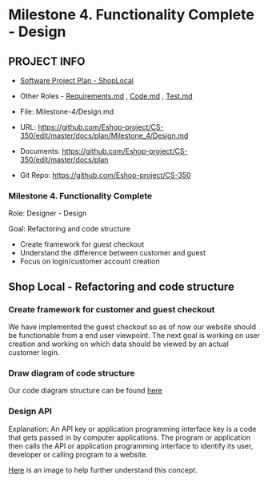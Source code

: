 # Milestone 4. Functionality Complete - Design

## PROJECT INFO

* [Software Project Plan - ShopLocal](../Index.md)

* Other Roles - [Requirements.md](Requirements.md)
, [Code.md](Code.md)
, [Test.md](Test.md)

* File: Milestone-4/Design.md

* URL: https://github.com/Eshop-project/CS-350/edit/master/docs/plan/Milestone_4/Design.md

* Documents: https://github.com/Eshop-project/CS-350/edit/master/docs/plan

* Git Repo: https://github.com/Eshop-project/CS-350

### Milestone 4. Functionality Complete



Role: Designer - Design

Goal: Refactoring and code structure

* Create framework for guest checkout
* Understand the difference between customer and guest
* Focus on login/customer account creation

## Shop Local - Refactoring and code structure
### Create framework for customer and guest checkout
We have implemented the guest checkout so as of now our website should be functionable from a end user viewpoint.  The next goal is working on user creation and working on which data should be viewed by an actual customer login.

### Draw diagram of code structure
Our code diagram structure can be found [here](https://github.com/Eshop-project/CS-350/blob/master/docs/plan/Milestone_4/django%20diagram.png)

### Design API 
Explanation: An API key or application programming interface key is a code that gets passed in by computer applications. The program or application then calls the API or application programming interface to identify its user, developer or calling program to a website. 

[Here](https://github.com/Eshop-project/CS-350/blob/master/docs/plan/Milestone_4/api_keys_overview.png) is an image to help further understand this concept.
